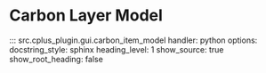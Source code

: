 # Carbon Layer Model

::: src.cplus_plugin.gui.carbon_item_model
    handler: python
    options:
        docstring_style: sphinx
        heading_level: 1
        show_source: true
        show_root_heading: false